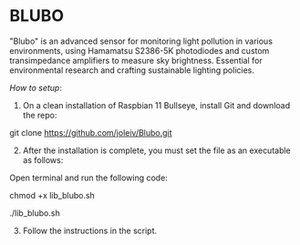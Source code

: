 # BLUBO
"Blubo" is an advanced sensor for monitoring light pollution in various environments, using Hamamatsu S2386-5K photodiodes and custom transimpedance amplifiers to measure sky brightness. Essential for environmental research and crafting sustainable lighting policies.

*How to setup*:

1. On a clean installation of Raspbian 11 Bullseye, install Git and download the repo:

git clone https://github.com/joleiv/Blubo.git

2. After the installation is complete, you must set the file as an executable as follows:

Open terminal and run the following code:

chmod +x lib_blubo.sh

./lib_blubo.sh

3. Follow the instructions in the script.
